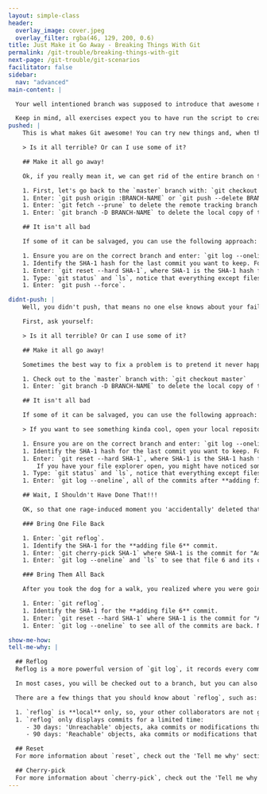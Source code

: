 ```yaml
---
layout: simple-class
header:
  overlay_image: cover.jpeg
  overlay_filter: rgba(46, 129, 200, 0.6)
title: Just Make it Go Away - Breaking Things With Git
permalink: /git-trouble/breaking-things-with-git
next-page: /git-trouble/git-scenarios
facilitator: false
sidebar:
  nav: "advanced"
main-content: |  

  Your well intentioned branch was supposed to introduce that awesome new feature, but after making a few commits, things aren't going as planned!   

  Keep in mind, all exercises expect you to have run the script to create files using the scripts found on the [Set Up Your Environment](/on-demand/git-trouble/01) page.
pushed: |
    This is what makes Git awesome! You can try new things and, when they don't work out, just get rid of them. First, ask yourself:

    > Is it all terrible? Or can I use some of it?

    ## Make it all go away!

    Ok, if you really mean it, we can get rid of the entire branch on the remote.

    1. First, let's go back to the `master` branch with: `git checkout master`
    1. Enter: `git push origin :BRANCH-NAME` or `git push --delete BRANCH-NAME` to delete the branch on the remote.
    1. Enter: `git fetch --prune` to delete the remote tracking branch.
    1. Enter: `git branch -D BRANCH-NAME` to delete the local copy of the branch.

    ## It isn't all bad

    If some of it can be salvaged, you can use the following approach:

    1. Ensure you are on the correct branch and enter: `git log --oneline`.
    1. Identify the SHA-1 hash for the last commit you want to keep. For this example, let's pretend files 1 and 2 are good, but we want to get rid of the rest, so grab the SHA-1 for "adding file 2".
    1. Enter: `git reset --hard SHA-1`, where SHA-1 is the SHA-1 hash for the commit where you created **file 2**.
    1. Type: `git status` and `ls`, notice that everything except files 1 and 2 are gone!
    1. Enter: `git push --force`.

didnt-push: |
    Well, you didn't push, that means no one else knows about your failed experiment. Use the following steps to get back to your happy place.

    First, ask yourself:

    > Is it all terrible? Or can I use some of it?

    ## Make it all go away!

    Sometimes the best way to fix a problem is to pretend it never happened. The easiest solution is to just delete the branch:

    1. Check out to the `master` branch with: `git checkout master`
    1. Enter: `git branch -D BRANCH-NAME` to delete the local copy of the branch.

    ## It isn't all bad

    If some of it can be salvaged, you can use the following approach:

    > If you want to see something kinda cool, open your local repository in a file browser (Finder, My Computer, etc.) and leave it to the side (but in view).

    1. Ensure you are on the correct branch and enter: `git log --oneline`.
    1. Identify the SHA-1 hash for the last commit you want to keep. For this example, let's pretend files 1 and 2 are good, but we want to get rid of the rest, so grab the SHA-1 for "adding file 2".
    1. Enter: `git reset --hard SHA-1`, where SHA-1 is the SHA-1 hash for the commit where you created **file 2**.
        If you have your file explorer open, you might have noticed something pretty cool happen!
    1. Type: `git status` and `ls`, notice that everything except files 1 and 2 are gone!  
    1. Enter: `git log --oneline`, all of the commits after **adding file2.md** are gone!

    ## Wait, I Shouldn't Have Done That!!!

    OK, so that one rage-induced moment you 'accidentally' deleted that file because you just couldn't stand the sight of it. What if you could bring it back from the dead? You can:

    ### Bring One File Back

    1. Enter: `git reflog`.
    1. Identify the SHA-1 for the **adding file 6** commit.
    1. Enter: `git cherry-pick SHA-1` where SHA-1 is the commit for "Adding file 6".
    1. Enter: `git log --oneline` and `ls` to see that file 6 and its commit are back.

    ### Bring Them All Back

    After you took the dog for a walk, you realized where you were going wrong (fresh air works every time) and you want it all back. Don't worry, you can do that too:

    1. Enter: `git reflog`.
    1. Identify the SHA-1 for the **adding file 6** commit.
    1. Enter: `git reset --hard SHA-1` where SHA-1 is the commit for "Adding file 6".
    1. Enter: `git log --oneline` to see all of the commits are back. Notice the SHA-1 hashes of the commit - they match the original commits!

show-me-how:
tell-me-why: |

  ## Reflog
  Reflog is a more powerful version of `git log`, it records every commit HEAD has pointed to. HEAD is simply a pointer that represents the commit you are currently "checked out" to.

  In most cases, you will be checked out to a branch, but you can also check out to any commit or tag in your history. When you are checked out to something other than a local branch, you are in what's called a **detached head** state. This is also recorded in the reflog.

  There are a few things that you should know about `reflog`, such as:

  1. `reflog` is **local** only, so, your other collaborators are not going to be able to find files you deleted in their `reflog`s.
  1. `reflog` only displays commits for a limited time:
     - 30 days: 'Unreachable' objects, aka commits or modifications that were made to a branch that no longer exists.
     - 90 days: 'Reachable' objects, aka commits or modifications that were made to a branch that still exists.

  ## Reset
  For more information about `reset`, check out the 'Tell me why' section in the [Too Many (small) Commits](/on-demand/git-trouble/03) scenario.

  ## Cherry-pick
  For more information about `cherry-pick`, check out the 'Tell me why' section in the [Committed to the Wrong Branch!](/on-demand/git-trouble/05) scenario.  
---
```

